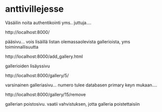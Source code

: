 # anttivillejesse

Väsäilin noita authentikointi yms.. juttuja....


http://localhost:8000/

pääsivu... vois lisäillä listan olemassaolevista gallerioista, yms toiminnallisuutta

http://localhost:8000/add_gallery.html

gallerioiden lisäyssivu

http://localhost:8000/gallery/5/

varsinainen galleriasivu... numero tulee databasen primary keyn mukaan....

http://localhost:8000/gallery/15/remove

gallerian poistosivu. vaatii vahvistuksen, jotta galleria poistettaisiin
